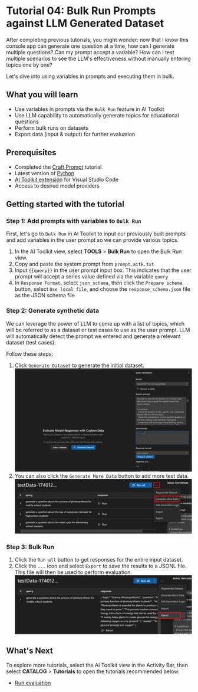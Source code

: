 # Tutorial 04: Bulk Run Prompts against LLM Generated Dataset

After completing previous tutorials, you might wonder: now that I know this console app can generate one question at a time, how can I generate multiple questions? Can my prompt accept a variable? How can I test multiple scenarios to see the LLM's effectiveness without manually entering topics one by one?

Let's dive into using variables in prompts and executing them in bulk.

## What you will learn
- Use variables in prompts via the `Bulk Run` feature in AI Toolkit
- Use LLM capability to automatically generate topics for educational questions
- Perform bulk runs on datasets
- Export data (input & output) for further evaluation

## Prerequisites
- Completed the [Craft Prompt](https://github.com/microsoft/windows-ai-studio-templates/tree/dev/tutorials/01_craft_prompt/README.md) tutorial
- Latest version of [Python](https://www.python.org/downloads/)
- [AI Toolkit extension](https://code.visualstudio.com/docs/intelligentapps/overview#_install-and-setup) for Visual Studio Code
- Access to desired model providers

## Getting started with the tutorial
### Step 1: Add prompts with variables to `Bulk Run`
First, let's go to `Bulk Run` in AI Toolkit to input our previously built prompts and add variables in the user prompt so we can provide various topics.

1. In the AI Toolkit view, select **TOOLS** > **Bulk Run** to open the Bulk Run view.
2. Copy and paste the system prompt from `prompt.aitk.txt`
3. Input `{{query}}` in the user prompt input box. This indicates that the user prompt will accept a series value defined via the variable `query`
4. In `Response Format`, select `json_schema`, then click the `Prepare schema` button, select `Use local file`, and choose the `response_schema.json` file as the JSON schema file

### Step 2: Generate synthetic data
We can leverage the power of LLM to come up with a list of topics, which will be referred to as a dataset or test cases to use as the user prompt. LLM will automatically detect the prompt we entered and generate a relevant dataset (test cases). 

Follow these steps:
1. Click `Generate Dataset` to generate the initial dataset.
![generate dataset](./images/bulk-run.png)
2. You can also click the `Generate More Data` button to add more test data.
![generate more](./images/generate-more.png)

### Step 3: Bulk Run
1. Click the `Run all` button to get responses for the entire input dataset.
2. Click the `...` icon and select `Export` to save the results to a JSONL file. This file will then be used to perform evaluation.
![export](./images/export.png)

## What's Next
To explore more tutorials, select the AI Toolkit view in the Activity Bar, then select **CATALOG** > **Tutorials** to open the tutorials recommended below:

- [Run evaluation](https://github.com/microsoft/windows-ai-studio-templates/tree/dev/tutorials/05_evaluate_prompt/README.md)